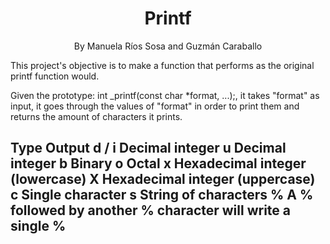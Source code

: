 <h1 align="center">Printf</h1>
 <p align="center">
    By Manuela Ríos Sosa and Guzmán Caraballo
 </p>
</div>
<!-- ABOUT -->

This project's objective is to make a function that performs as the original printf function would.

Given the prototype: int _printf(const char *format, ...);, it takes "format" as input, it goes through the values of "format" in order to print them and returns the amount of characters it prints.

<h2 Supported Types</h2>

Type	Output
d / i	Decimal integer
u	Decimal integer
b	Binary
o	Octal
x	Hexadecimal integer (lowercase)
X	Hexadecimal integer (uppercase)
c	Single character
s	String of characters
%	A % followed by another % character will write a single %

